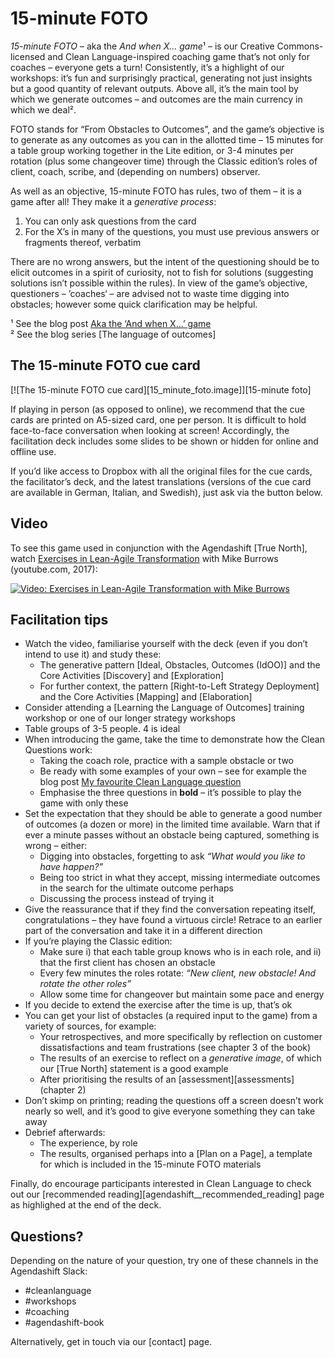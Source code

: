 # 15-minute FOTO

*15-minute FOTO* – aka the *And when X... game*¹ – is our Creative Commons-licensed and Clean Language-inspired coaching game that’s not only for coaches – everyone gets a turn! Consistently, it’s a highlight of our workshops: it’s fun and surprisingly practical, generating not just insights but a good quantity of relevant outputs. Above all, it’s the main tool by which we generate outcomes – and outcomes are the main currency in which we deal².

FOTO stands for “From Obstacles to Outcomes”, and the game’s objective is to generate as any outcomes as you can in the allotted time – 15 minutes for a table group working together in the Lite edition, or 3-4 minutes per rotation (plus some changeover time) through the Classic edition’s roles of client, coach, scribe, and (depending on numbers) observer.

As well as an objective, 15-minute FOTO has rules, two of them – it is a game after all! They make it a *generative process*:

 1. You can only ask questions from the card
 2. For the X’s in many of the questions, you must use previous answers or fragments thereof, verbatim

There are no wrong answers, but the intent of the questioning should be to elicit outcomes in a spirit of curiosity, not to fish for solutions (suggesting solutions isn’t possible within the rules). In view of the game’s objective, questioners – ’coaches‘ – are advised not to waste time digging into obstacles; however some quick clarification may be helpful.

¹ See the blog post [Aka the ‘And when X…’ game](https://blog.agendashift.com/2020/02/17/aka-the-and-when-x-game/)  
² See the blog series [The language of outcomes]


## The 15-minute FOTO cue card


[![The 15-minute FOTO cue card][15_minute_foto.image]][15-minute foto]

If playing in person (as opposed to online), we recommend that the cue cards are printed on A5-sized card, one per person. It is difficult to hold face-to-face conversation when looking at screen! Accordingly, the facilitation deck includes some slides to be shown or hidden for online and offline use.

If you’d like access to Dropbox with all the original files for the cue cards, the facilitator’s deck, and the latest translations (versions of the cue card are available in German, Italian, and Swedish), just ask via the button below.


## Video

To see this game used in conjunction with the Agendashift [True North], watch [Exercises in Lean-Agile Transformation](https://www.youtube.com/watch?v=Dr5iAUvTCWk) with Mike Burrows (youtube.com, 2017):

[![Video: Exercises in Lean-Agile Transformation with Mike Burrows](https://www.youtube.com/embed/Dr5iAUvTCWk)](https://www.youtube.com/watch?v=Dr5iAUvTCWk)


## Facilitation tips

  * Watch the video, familiarise yourself with the deck (even if you don’t intend to use it) and study these:  
      * The generative pattern [Ideal, Obstacles, Outcomes (IdOO)] and the Core Activities [Discovery] and [Exploration]
      * For further context, the pattern [Right-to-Left Strategy Deployment] and the Core Activities [Mapping] and [Elaboration]
  * Consider attending a [Learning the Language of Outcomes] training workshop or one of our longer strategy workshops
  * Table groups of 3-5 people. 4 is ideal
  * When introducing the game, take the time to demonstrate how the Clean Questions work:  
      * Taking the coach role, practice with a sample obstacle or two
      * Be ready with some examples of your own – see for example the blog post [My favourite Clean Language question](https://blog.agendashift.com/2019/01/18/my-favourite-clean-language-question/)
      * Emphasise the three questions in **bold** – it’s possible to play the game with only these
  * Set the expectation that they should be able to generate a good number of outcomes (a dozen or more) in the limited time available. Warn that if ever a minute passes without an obstacle being captured, something is wrong – either:  
      * Digging into obstacles, forgetting to ask *“What would you like to have happen?”*
      * Being too strict in what they accept, missing intermediate outcomes in the search for the ultimate outcome perhaps
      * Discussing the process instead of trying it
  * Give the reassurance that if they find the conversation repeating itself, congratulations – they have found a virtuous circle! Retrace to an earlier part of the conversation and take it in a different direction
  * If you’re playing the Classic edition:
      * Make sure i) that each table group knows who is in each role, and ii) that the first client has chosen an obstacle
      * Every few minutes the roles rotate: *“New client, new obstacle! And rotate the other roles”*
      * Allow some time for changeover but maintain some pace and energy
  * If you decide to extend the exercise after the time is up, that’s ok
  * You can get your list of obstacles (a required input to the game) from a variety of sources, for example:  
      * Your retrospectives, and more specifically by reflection on customer dissatisfactions and team frustrations (see chapter 3 of the book)
      * The results of an exercise to reflect on a *generative image*, of which our [True North] statement is a good example
      * After prioritising the results of an [assessment][assessments] (chapter 2)
  * Don’t skimp on printing; reading the questions off a screen doesn’t work nearly so well, and it’s good to give everyone something they can take away
  * Debrief afterwards:  
      * The experience, by role
      * The results, organised perhaps into a [Plan on a Page], a template for which is included in the 15-minute FOTO materials 

Finally, do encourage participants interested in Clean Language to check out our [recommended reading][agendashift__recommended_reading] page as highlighed at the end of the deck.


## Questions?

Depending on the nature of your question, try one of these channels in the Agendashift Slack:

  * #cleanlanguage
  * #workshops
  * #coaching
  * #agendashift-book

Alternatively, get in touch via our [contact] page.
